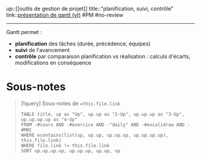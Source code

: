 up::[[outils de gestion de projet]]
title::"planification, suivi, contrôle"
link::[présentation de gantt (yt)](https://www.youtube.com/watch?v=TAndnWJd1Lo)
#PM #no-review 

----


Gantt permet : 
 - **planification** des tâches (durée, précédence, équipes)
 - **suivi** de l'avancement
 - **contrôle** par comparaison planification vs réalisation : calculs d'écarts, modifications en conséquence

# Sous-notes
> [!query] Sous-notes de `=this.file.link`
> ```dataview
> TABLE title, up as "Up", up.up as "2-Up", up.up.up as "3-Up", up.up.up.up as "4-Up"
> FROM -#cours AND -#exercice AND -"daily" AND -#excalidraw AND -#MOC
> WHERE econtains(list(up, up.up, up.up.up, up.up.up.up), this.file.link)
> WHERE file.link != this.file.link
> SORT up.up.up.up, up.up.up, up.up, up
> ```

